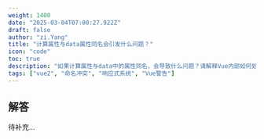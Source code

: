 ```yaml
---
weight: 1400
date: "2025-03-04T07:00:27.922Z"
draft: false
author: "zi.Yang"
title: "计算属性与data属性同名会引发什么问题？"
icon: "code"
toc: true
description: "如果计算属性与data中的属性同名，会导致什么问题？请解释Vue内部如何处理这种情况及其潜在影响。"
tags: ["vue2", "命名冲突", "响应式系统", "Vue警告"]
---
```


## 解答

待补充...
